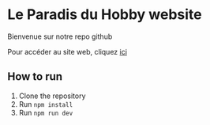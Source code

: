 # Le Paradis du Hobby website

Bienvenue sur notre repo github

Pour accéder au site web, cliquez [ici](https://leparadisduhobby.com)

## How to run

1. Clone the repository
2. Run `npm install`
3. Run `npm run dev`